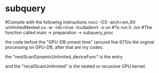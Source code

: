 # subquery
#Compile with the following instructions
nvcc -O3 -arch=sm_60 umlimitedNested.cu -w -rdc=true -lcudadevrt -o un
#To run it
./un
#The function called
main -> preparation -> subquery_proc

the code before the "GPU-DB unnest time" (around line 671)is the orginal processing on GPU-DB, after that are my codes.

the "nestScanDynamicUnlimited_deviceFunc" is the entry

and the "recallScanUmlimited" is the nested or recursive GPU kernel.